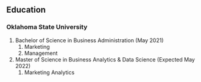 ## Education
### Oklahoma State University
1. Bachelor of Science in Business Administration (May 2021)
    1. Marketing
    2. Management
2. Master of Science in Business Analytics & Data Science (Expected May 2022)
    1. Marketing Analytics
